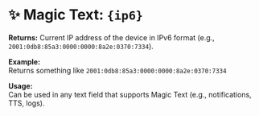 # ✨ Magic Text: `{ip6}`

**Returns:** Current IP address of the device in IPv6 format (e.g., `2001:0db8:85a3:0000:0000:8a2e:0370:7334`).

**Example:**  
Returns something like `2001:0db8:85a3:0000:0000:8a2e:0370:7334`

**Usage:**  
Can be used in any text field that supports Magic Text (e.g., notifications, TTS, logs).
